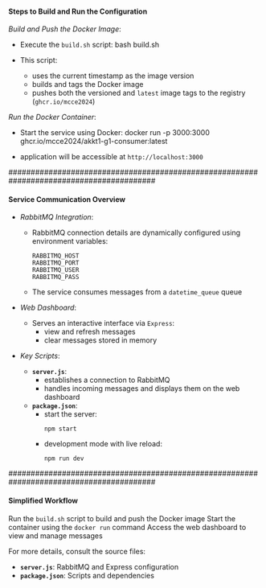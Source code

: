 #### **Steps to Build and Run the Configuration**

*Build and Push the Docker Image*:
   - Execute the `build.sh` script:
     bash build.sh
 
   - This script:
     - uses the current timestamp as the image version
     - builds and tags the Docker image
     - pushes both the versioned and `latest` image tags to the registry (`ghcr.io/mcce2024`)

*Run the Docker Container*:
   - Start the service using Docker:
     docker run -p 3000:3000 ghcr.io/mcce2024/akkt1-g1-consumer:latest
  
   - application will be accessible at `http://localhost:3000`

#########################################################################################

#### **Service Communication Overview**

- *RabbitMQ Integration*:
  - RabbitMQ connection details are dynamically configured using environment variables:
    ```
    RABBITMQ_HOST
    RABBITMQ_PORT
    RABBITMQ_USER
    RABBITMQ_PASS
    ```
  - The service consumes messages from a `datetime_queue` queue

- *Web Dashboard*:
  - Serves an interactive interface via `Express`:
    - view and refresh messages
    - clear messages stored in memory

- *Key Scripts*:
  - **`server.js`**:
    - establishes a connection to RabbitMQ
    - handles incoming messages and displays them on the web dashboard
  - **`package.json`**:
    - start the server:
      ```
      npm start
      ```
    - development mode with live reload:
      ```
      npm run dev
      ```
#########################################################################################

#### **Simplified Workflow**
Run the `build.sh` script to build and push the Docker image
Start the container using the `docker run` command
Access the web dashboard to view and manage messages

For more details, consult the source files:
- **`server.js`**: RabbitMQ and Express configuration
- **`package.json`**: Scripts and dependencies

